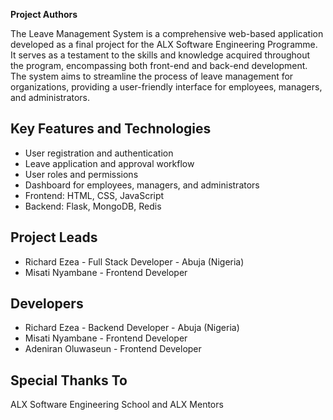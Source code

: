 **Project Authors**

The Leave Management System is a comprehensive web-based application developed as a final project for the ALX Software Engineering Programme. It serves as a testament to the skills and knowledge acquired throughout the program, encompassing both front-end and back-end development. The system aims to streamline the process of leave management for organizations, providing a user-friendly interface for employees, managers, and administrators.

## Key Features and Technologies

* User registration and authentication
* Leave application and approval workflow
* User roles and permissions
* Dashboard for employees, managers, and administrators
* Frontend: HTML, CSS, JavaScript
* Backend: Flask, MongoDB, Redis

## Project Leads

* Richard Ezea - Full Stack Developer - Abuja (Nigeria)
* Misati Nyambane - Frontend Developer

## Developers

* Richard Ezea - Backend Developer - Abuja (Nigeria)
* Misati Nyambane - Frontend Developer
* Adeniran Oluwaseun - Frontend Developer

## Special Thanks To

ALX Software Engineering School and ALX Mentors

